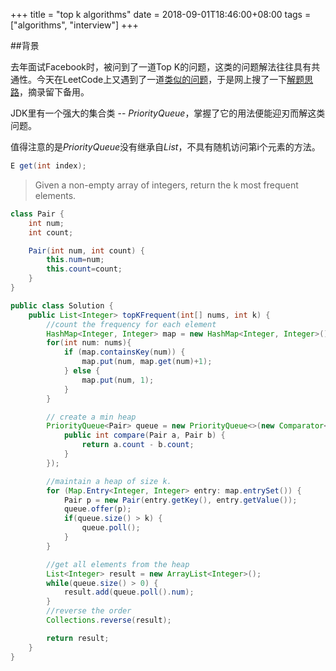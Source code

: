 +++
title = "top k algorithms"
date = 2018-09-01T18:46:00+08:00
tags = ["algorithms", "interview"]
+++

##背景

去年面试Facebook时，被问到了一道Top K的问题，这类的问题解法往往具有共通性。今天在LeetCode上又遇到了一道[类似的问题](https://leetcode.com/problems/top-k-frequent-words/description/)，于是网上搜了一下[解题思路](https://www.programcreek.com/2014/05/leetcode-top-k-frequent-elements-java/)，摘录留下备用。

JDK里有一个强大的集合类 -- *PriorityQueue*，掌握了它的用法便能迎刃而解这类问题。

值得注意的是*PriorityQueue*没有继承自*List*，不具有随机访问第i个元素的方法。
```java
E get(int index);
```

>Given a non-empty array of integers, return the k most frequent elements.


```java
class Pair {
    int num;
    int count;

    Pair(int num, int count) {
        this.num=num;
        this.count=count;
    }
}

public class Solution {
    public List<Integer> topKFrequent(int[] nums, int k) {
        //count the frequency for each element
        HashMap<Integer, Integer> map = new HashMap<Integer, Integer>();
        for(int num: nums){
            if (map.containsKey(num)) {
                map.put(num, map.get(num)+1);
            } else {
                map.put(num, 1);
            }
        }

        // create a min heap
        PriorityQueue<Pair> queue = new PriorityQueue<>(new Comparator<Pair>() {
            public int compare(Pair a, Pair b) {
                return a.count - b.count;
            }
        });

        //maintain a heap of size k.
        for (Map.Entry<Integer, Integer> entry: map.entrySet()) {
            Pair p = new Pair(entry.getKey(), entry.getValue());
            queue.offer(p);
            if(queue.size() > k) {
                queue.poll();
            }
        }

        //get all elements from the heap
        List<Integer> result = new ArrayList<Integer>();
        while(queue.size() > 0) {
            result.add(queue.poll().num);
        }
        //reverse the order
        Collections.reverse(result);

        return result;
    }
}
```
